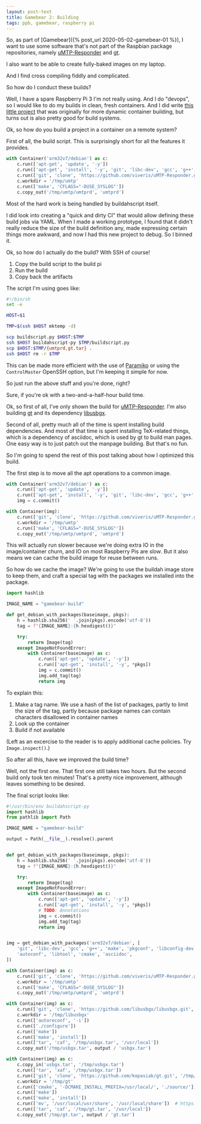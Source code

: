 ```yaml
---
layout: post-text
title: Gamebear 2: Building
tags: ppb, gamebear, raspberry pi
---
```


So, as part of [Gamebear]({% post_url 2020-05-02-gamebear-01 %}), I want to use some software that's not part of the Raspbian package repositories, namely [uMTP-Responder](https://github.com/viveris/uMTP-Responder) and [gt](https://github.com/kopasiak/gt).

I also want to be able to create fully-baked images on my laptop.

And I find cross compiling fiddly and complicated.

So how do I conduct these builds?

Well, I have a spare Raspberry Pi 3 I'm not really using. And I do "devops", so I would like to do my builds in clean, fresh containers. And I did write [this little project](https://buildahscript.github.io/) that was originally for more dynamic container building, but turns out is also pretty good for build systems.

Ok, so how do you build a project in a container on a remote system?

First of all, the build script. This is surprisingly short for all the features it provides.

```python
with Container('arm32v7/debian') as c:
    c.run(['apt-get', 'update', '-y'])
    c.run(['apt-get', 'install', '-y', 'git', 'libc-dev', 'gcc', 'g++', 'make', 'pkgconf'])
    c.run(['git', 'clone', 'https://github.com/viveris/uMTP-Responder.git', '/tmp/umtp'])
    c.workdir = '/tmp/umtp'
    c.run(['make', 'CFLAGS="-DUSE_SYSLOG"'])
    c.copy_out('/tmp/umtp/umtprd', 'umtprd')
```

Most of the hard work is being handled by buildahscript itself.

I did look into creating a "quick and dirty CI" that would allow defining these build jobs via YAML. When I made a working prototype, I found that it didn't really reduce the size of the build definition any, made expressing certain things more awkward, and now I had this new project to debug. So I binned it.

Ok, so how do I actually do the build? With SSH of course!

1. Copy the build script to the build pi
2. Run the build
3. Copy back the artifacts

The script I'm using goes like:

```sh
#!/bin/sh
set -e

HOST=$1

TMP=$(ssh $HOST mktemp -d)

scp buildscript.py $HOST:$TMP
ssh $HOST buildahscript-py $TMP/buildscript.py
scp $HOST:$TMP/{umtprd,gt.tar} .
ssh $HOST rm -r $TMP
```

This can be made more efficient with the use of [Paramiko](https://www.paramiko.org/) or using the `ControlMaster` OpenSSH option, but I'm keeping it simple for now.

So just run the above stuff and you're done, right?

Sure, if you're ok with a two-and-a-half-hour build time.

Ok, so first of all, I've only shown the build for [uMTP-Responder](https://github.com/viveris/uMTP-Responder). I'm also building [gt](https://github.com/kopasiak/gt) and its dependency [libusbgx](https://github.com/libusbgx/libusbgx).

Second of all, pretty much all of the time is spent installing build dependencies. And most of that time is spent installing TeX-related things, which is a dependency of asciidoc, which is used by gt to build man pages. One easy way is to just patch out the manpage building. But that's no fun.

So I'm going to spend the rest of this post talking about how I optimized this build.

The first step is to move all the apt operations to a common image.

```python
with Container('arm32v7/debian') as c:
    c.run(['apt-get', 'update', '-y'])
    c.run(['apt-get', 'install', '-y', 'git', 'libc-dev', 'gcc', 'g++', 'make', 'pkgconf'])
    img = c.commit()

with Container(img):
    c.run(['git', 'clone', 'https://github.com/viveris/uMTP-Responder.git', '/tmp/umtp'])
    c.workdir = '/tmp/umtp'
    c.run(['make', 'CFLAGS="-DUSE_SYSLOG"'])
    c.copy_out('/tmp/umtp/umtprd', 'umtprd')
```

This will actually run slower because we're doing extra IO in the image/container churn, and IO on most Raspberry Pis are _slow_. But it also means we can cache the build image for reuse between runs.

So how do we cache the image? We're going to use the buildah image store to keep them, and craft a special tag with the packages we installed into the package.

```python
import hashlib

IMAGE_NAME = "gamebear-build"

def get_debian_with_packages(baseimage, pkgs):
    h = hashlib.sha256(' '.join(pkgs).encode('utf-8'))
    tag = f"{IMAGE_NAME}:{h.hexdigest()}"

    try:
        return Image(tag)
    except ImageNotFoundError:
        with Container(baseimage) as c:
            c.run(['apt-get', 'update', '-y'])
            c.run(['apt-get', 'install', '-y', *pkgs])
            img = c.commit()
            img.add_tag(tag)
            return img
```

To explain this:

1. Make a tag name. We use a hash of the list of packages, partly to limit the size of the tag, partly because package names can contain characters disallowed in container names
2. Look up the container
3. Build if not available

(Left as an excercise to the reader is to apply additional cache policies. Try `Image.inspect()`.)

So after all this, have we improved the build time?

Well, not the first one. That first one still takes two hours. But the second build only took ten minutes! That's a pretty nice improvement, although leaves something to be desired.


The final script looks like:

```python
#!/usr/bin/env buildahscript-py
import hashlib
from pathlib import Path

IMAGE_NAME = "gamebear-build"

output = Path(__file__).resolve().parent


def get_debian_with_packages(baseimage, pkgs):
    h = hashlib.sha256(' '.join(pkgs).encode('utf-8'))
    tag = f"{IMAGE_NAME}:{h.hexdigest()}"

    try:
        return Image(tag)
    except ImageNotFoundError:
        with Container(baseimage) as c:
            c.run(['apt-get', 'update', '-y'])
            c.run(['apt-get', 'install', '-y', *pkgs])
            # TODO: Annotations
            img = c.commit()
            img.add_tag(tag)
            return img


img = get_debian_with_packages('arm32v7/debian', [
    'git', 'libc-dev', 'gcc', 'g++', 'make', 'pkgconf', 'libconfig-dev',
    'autoconf', 'libtool', 'cmake', 'asciidoc',
])

with Container(img) as c:
    c.run(['git', 'clone', 'https://github.com/viveris/uMTP-Responder.git', '/tmp/umtp'])
    c.workdir = '/tmp/umtp'
    c.run(['make', 'CFLAGS="-DUSE_SYSLOG"'])
    c.copy_out('/tmp/umtp/umtprd', 'umtprd')

with Container(img) as c:
    c.run(['git', 'clone', 'https://github.com/libusbgx/libusbgx.git', '/tmp/libusbgx'])
    c.workdir = '/tmp/libusbgx'
    c.run(['autoreconf', '-i'])
    c.run(['./configure'])
    c.run(['make'])
    c.run(['make', 'install'])
    c.run(['tar', 'caf', '/tmp/usbgx.tar', '/usr/local'])
    c.copy_out('/tmp/usbgx.tar', output / 'usbgx.tar')

with Container(img) as c:
    c.copy_in('usbgx.tar', '/tmp/usbgx.tar')
    c.run(['tar', 'xaf', '/tmp/usbgx.tar'])
    c.run(['git', 'clone', 'https://github.com/kopasiak/gt.git', '/tmp/gt'])
    c.workdir = '/tmp/gt'
    c.run(['cmake', '-DCMAKE_INSTALL_PREFIX=/usr/local/', './source/'])
    c.run(['make'])
    c.run(['make', 'install'])
    c.run(['mv', '/usr/local/usr/share', '/usr/local/share'])  # https://github.com/kopasiak/gt/issues/15
    c.run(['tar', 'caf', '/tmp/gt.tar', '/usr/local'])
    c.copy_out('/tmp/gt.tar', output / 'gt.tar')
```